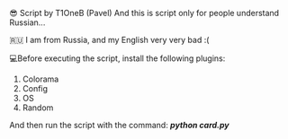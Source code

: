 😎 Script by T1OneB (Pavel)
And this is script only for people understand Russian...

🇷🇺 I am from Russia, and my English very very bad :(

💻Before executing the script,
install the following plugins:

1. Colorama
2. Config
3. OS
4. Random

And then run the script with the command:
***python card.py***
